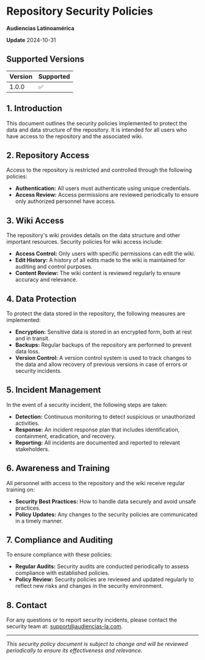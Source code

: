 # Repository Security Policies

**Audiencias Latinoamérica**

**Update** 2024-10-31

## Supported Versions

| Version | Supported          |
| ------- | ------------------ |
| 1.0.0   | :white_check_mark: |

## 1. Introduction
This document outlines the security policies implemented to protect the data and data structure of the repository. It is intended for all users who have access to the repository and the associated wiki.

## 2. Repository Access
Access to the repository is restricted and controlled through the following policies:
- **Authentication:** All users must authenticate using unique credentials.
- **Access Review:** Access permissions are reviewed periodically to ensure only authorized personnel have access.

## 3. Wiki Access
The repository's wiki provides details on the data structure and other important resources. Security policies for wiki access include:
- **Access Control:** Only users with specific permissions can edit the wiki.
- **Edit History:** A history of all edits made to the wiki is maintained for auditing and control purposes.
- **Content Review:** The wiki content is reviewed regularly to ensure accuracy and relevance.

## 4. Data Protection
To protect the data stored in the repository, the following measures are implemented:
- **Encryption:** Sensitive data is stored in an encrypted form, both at rest and in transit.
- **Backups:** Regular backups of the repository are performed to prevent data loss.
- **Version Control:** A version control system is used to track changes to the data and allow recovery of previous versions in case of errors or security incidents.

## 5. Incident Management
In the event of a security incident, the following steps are taken:
- **Detection:** Continuous monitoring to detect suspicious or unauthorized activities.
- **Response:** An incident response plan that includes identification, containment, eradication, and recovery.
- **Reporting:** All incidents are documented and reported to relevant stakeholders.

## 6. Awareness and Training
All personnel with access to the repository and the wiki receive regular training on:
- **Security Best Practices:** How to handle data securely and avoid unsafe practices.
- **Policy Updates:** Any changes to the security policies are communicated in a timely manner.

## 7. Compliance and Auditing
To ensure compliance with these policies:
- **Regular Audits:** Security audits are conducted periodically to assess compliance with established policies.
- **Policy Review:** Security policies are reviewed and updated regularly to reflect new risks and changes in the security environment.

## 8. Contact
For any questions or to report security incidents, please contact the security team at: [support@audiencias-la.com](mailto:support@audiencias-la.com).

---

*This security policy document is subject to change and will be reviewed periodically to ensure its effectiveness and relevance.*
